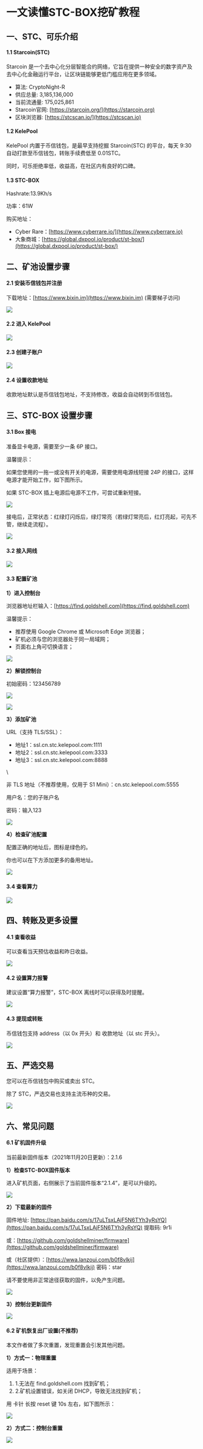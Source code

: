 # 一文读懂STC-BOX挖矿教程

## 一、STC、可乐介绍 <a href="#r3dn0" id="r3dn0"></a>

#### 1.1 Starcoin(STC) <a href="#pmgbx" id="pmgbx"></a>

Starcoin 是一个去中心化分层智能合约网络，它旨在提供一种安全的数字资产及去中心化金融运行平台，让区块链能够更低门槛应用在更多领域。

* 算法: CryptoNight-R
* 供应总量: 3,185,136,000
* 当前流通量: 175,025,861
* Starcoin官网: [https://starcoin.org/](https://starcoin.org)
* 区块浏览器: [https://stcscan.io/](https://stcscan.io)

#### 1.2 KelePool <a href="#vecbb" id="vecbb"></a>

KelePool 内置于币信钱包，是最早支持挖掘 Starcoin(STC) 的平台，每天 9:30 自动打款至币信钱包，转账手续费低至 0.01STC。

同时，可乐拒绝率低，收益高，在社区内有良好的口碑。

#### 1.3 STC-BOX <a href="#vivx1" id="vivx1"></a>

Hashrate:13.9Kh/s

功率：61W

购买地址：

* Cyber Rare：[https://www.cyberrare.io/](https://www.cyberrare.io)
* 大象商城：[https://global.dxpool.io/product/st-box/](https://global.dxpool.io/product/st-box/)

## 二、矿池设置步骤 <a href="#nlrbm" id="nlrbm"></a>

#### 2.1 安装币信钱包并注册 <a href="#wkba4" id="wkba4"></a>

下载地址：[https://www.bixin.im](https://www.bixin.im) (需要梯子访问)

![](<../../.gitbook/assets/image (156).png>)

#### 2.2 进入 KelePool <a href="#ycq0o" id="ycq0o"></a>

![](<../../.gitbook/assets/image (132).png>)

#### 2.3 创建子账户 <a href="#khq5m" id="khq5m"></a>

![](<../../.gitbook/assets/image (174).png>)

#### 2.4 设置收款地址 <a href="#rrftn" id="rrftn"></a>

收款地址默认是币信钱包地址，不支持修改，收益会自动转到币信钱包。

## 三、STC-BOX 设置步骤 <a href="#m5856" id="m5856"></a>

#### 3.1 Box 接电 <a href="#iqdmx" id="iqdmx"></a>

准备显卡电源，需要至少一条 6P 接口。

温馨提示：

如果您使用的一拖一或没有开关的电源，需要使用电源线短接 24P 的接口，这样电源才能开始工作，如下图所示。

如果 STC-BOX 插上电源后电源不工作，可尝试重新短接。

![](<../../.gitbook/assets/image (142).png>)

接电后，正常状态：红绿灯闪烁后，绿灯常亮（若绿灯常亮后，红灯亮起，可先不管，继续走流程）。

![](<../../.gitbook/assets/image (195).png>)

#### 3.2 接入网线 <a href="#fke7g" id="fke7g"></a>

![](<../../.gitbook/assets/image (186).png>)

#### 3.3 配置矿池 <a href="#fc5jh" id="fc5jh"></a>

**1）进入控制台**

浏览器地址栏输入：[https://find.goldshell.com](https://find.goldshell.com)

温馨提示：

* 推荐使用 Google Chrome 或 Microsoft Edge 浏览器；
* 矿机必须与您的浏览器处于同一局域网；
* 页面右上角可切换语言；

![](<../../.gitbook/assets/image (129).png>)

**2）解锁控制台**

初始密码：123456789

![](<../../.gitbook/assets/image (178).png>)

![](<../../.gitbook/assets/image (149).png>)

**3）添加矿池**

URL（支持 TLS/SSL）：

* 地址1：ssl.cn.stc.kelepool.com:1111
* 地址2：ssl.cn.stc.kelepool.com:3333
* 地址3：ssl.cn.stc.kelepool.com:8888

\


非 TLS 地址（不推荐使用，仅用于 S1 Mini）：cn.stc.kelepool.com:5555

用户名：您的子账户名

密码：输入123

![](<../../.gitbook/assets/image (138).png>)

**4）检查矿池配置**

配置正确的地址后，图标是绿色的。

你也可以在下方添加更多的备用地址。

![](<../../.gitbook/assets/image (158).png>)

#### 3.4 查看算力 <a href="#gy2nq" id="gy2nq"></a>

![](<../../.gitbook/assets/image (125).png>)

## 四、转账及更多设置 <a href="#yevcw" id="yevcw"></a>

#### 4.1 查看收益 <a href="#ocpcv" id="ocpcv"></a>

可以查看当天预估收益和昨日收益。

![](<../../.gitbook/assets/image (190).png>)

#### 4.2 设置算力报警 <a href="#i0gdd" id="i0gdd"></a>

建议设置“算力报警”，STC-BOX 离线时可以获得及时提醒。

![](<../../.gitbook/assets/image (144).png>)

#### 4.3 提现或转账 <a href="#r1xao" id="r1xao"></a>

币信钱包支持 address（以 0x 开头）和 收款地址（以 stc 开头）。

![](<../../.gitbook/assets/image (120).png>)

## 五、严选交易 <a href="#qbtql" id="qbtql"></a>

您可以在币信钱包中购买或卖出 STC。

除了 STC，严选交易也支持主流币种的交易。

![](<../../.gitbook/assets/image (123).png>)

## 六、常见问题 <a href="#fkdlq" id="fkdlq"></a>

#### 6.1 矿机固件升级 <a href="#jwtw5" id="jwtw5"></a>

当前最新固件版本（2021年11月20日更新）：2.1.6

**1）检查STC-BOX固件版本**

进入矿机页面，右侧展示了当前固件版本“2.1.4”，是可以升级的。

![](<../../.gitbook/assets/image (113).png>)

**2）下载最新的固件**

固件地址: [https://pan.baidu.com/s/17uLTsxLAjF5N6TYh3yRsYQ](https://pan.baidu.com/s/17uLTsxLAjF5N6TYh3yRsYQ) 提取码: 9r1i

或：[https://github.com/goldshellminer/firmware](https://github.com/goldshellminer/firmware)

或（社区提供）：[https://wwa.lanzoui.com/b0f8vlkij](https://wwa.lanzoui.com/b0f8vlkij) 密码：star

请不要使用非正常途径获取的固件，以免产生问题。

![](<../../.gitbook/assets/image (139).png>)

**3）控制台更新固件**

![](<../../.gitbook/assets/image (172).png>)

#### 6.2 矿机恢复出厂设置(不推荐) <a href="#oduji" id="oduji"></a>

本文作者做了多次重置，发现重置会引发其他问题。

**1）方式一：物理重置**

适用于场景：

1. 1.无法在 find.goldshell.com 找到矿机；
2. 2.矿机设置错误，如关闭 DHCP，导致无法找到矿机；

用 卡针 长按 reset 键 10s 左右，如下图所示：

![](<../../.gitbook/assets/image (175).png>)

**2）方式二：控制台重置**

![](<../../.gitbook/assets/image (173).png>)
